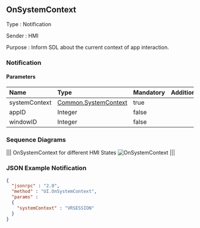 ## OnSystemContext

Type
: Notification

Sender
: HMI

Purpose
: Inform SDL about the current context of app interaction.

### Notification

#### Parameters

|Name|Type|Mandatory|Additional|
|:---|:---|:--------|:---------|
|systemContext|[Common.SystemContext](../../common/enums/#systemcontext)|true||
|appID|Integer|false||
|windowID|Integer|false||

### Sequence Diagrams
|||
OnSystemContext for different HMI States
![OnSystemContext](./assets/OnSystemContext.png)
|||

### JSON Example Notification
```json
{
  "jsonrpc" : "2.0",
  "method" : "UI.OnSystemContext",
  "params" :
  {
    "systemContext" : "VRSESSION"
  }
}
```
